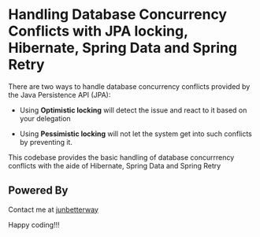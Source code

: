 # Handling Database Concurrency Conflicts with JPA locking, Hibernate, Spring Data and Spring Retry

There are two ways to handle database concurrency conflicts provided by the Java Persistence API (JPA):

* Using **Optimistic locking** will detect the issue and react to it based on your delegation 

* Using **Pessimistic locking** will not let the system get into such conflicts by preventing it.

This codebase provides the basic handling of database concurrrency conflicts with the aide of Hibernate, Spring Data and Spring Retry

## Powered By
Contact me at [junbetterway](mailto:jkpminon12@yahoo.com)

Happy coding!!!


